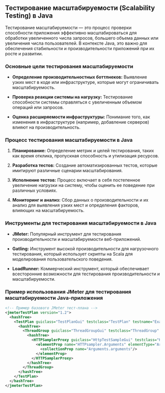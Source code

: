 ## Тестирование масштабируемости (Scalability Testing) в Java

Тестирование масштабируемости — это процесс проверки способности приложения эффективно масштабироваться для обработки увеличенного числа запросов, большего объема данных или увеличения числа пользователей. В контексте Java, это важно для обеспечения стабильности и производительности приложений при их росте и развитии.

### Основные цели тестирования масштабируемости

- **Определение производительностных боттлнеков:** Выявление узких мест в коде или инфраструктуре, которые могут ограничивать масштабируемость.

- **Проверка реакции системы на нагрузку:** Тестирование способности системы справляться с увеличенным объемом операций или запросов.

- **Оценка расширяемости инфраструктуры:** Понимание того, как изменения в инфраструктуре (например, добавление серверов) влияют на производительность.

### Процесс тестирования масштабируемости в Java

1. **Планирование:** Определение метрик и целей тестирования, таких как время отклика, пропускная способность и утилизация ресурсов.

2. **Разработка тестов:** Создание автоматизированных тестов, которые имитируют различные сценарии масштабирования.

3. **Исполнение тестов:** Процесс включает в себя постепенное увеличение нагрузки на систему, чтобы оценить ее поведение при различных условиях.

4. **Мониторинг и анализ:** Сбор данных о производительности и их анализ для выявления узких мест и определения факторов, влияющих на масштабируемость.

### Инструменты для тестирования масштабируемости в Java

- **JMeter:** Популярный инструмент для тестирования производительности и масштабируемости веб-приложений.

- **Gatling:** Инструмент высокой производительности для нагрузочного тестирования, который использует скрипты на Scala для моделирования пользовательского поведения.

- **LoadRunner:** Коммерческий инструмент, который обеспечивает всесторонние возможности для тестирования производительности и масштабируемости.

### Пример использования JMeter для тестирования масштабируемости Java-приложения

```xml
<!-- Пример базового JMeter тест-плана -->
<jmeterTestPlan version="1.2">
  <hashTree>
    <TestPlan guiclass="TestPlanGui" testclass="TestPlan" testname="Example Test Plan" enabled="true">
      <hashTree>
        <ThreadGroup guiclass="ThreadGroupGui" testclass="ThreadGroup" testname="Example Thread Group" enabled="true">
          <hashTree>
            <HTTPSamplerProxy guiclass="HttpTestSampleGui" testclass="HTTPSamplerProxy" testname="HTTP Request" enabled="true">
              <elementProp name="HTTPsampler.Arguments" elementType="Arguments" guiclass="HTTPArgumentsPanel">
                <collectionProp name="Arguments.arguments"/>
              </elementProp>
            </HTTPSamplerProxy>
          </hashTree>
        </ThreadGroup>
      </hashTree>
    </TestPlan>
  </hashTree>
</jmeterTestPlan>
```

